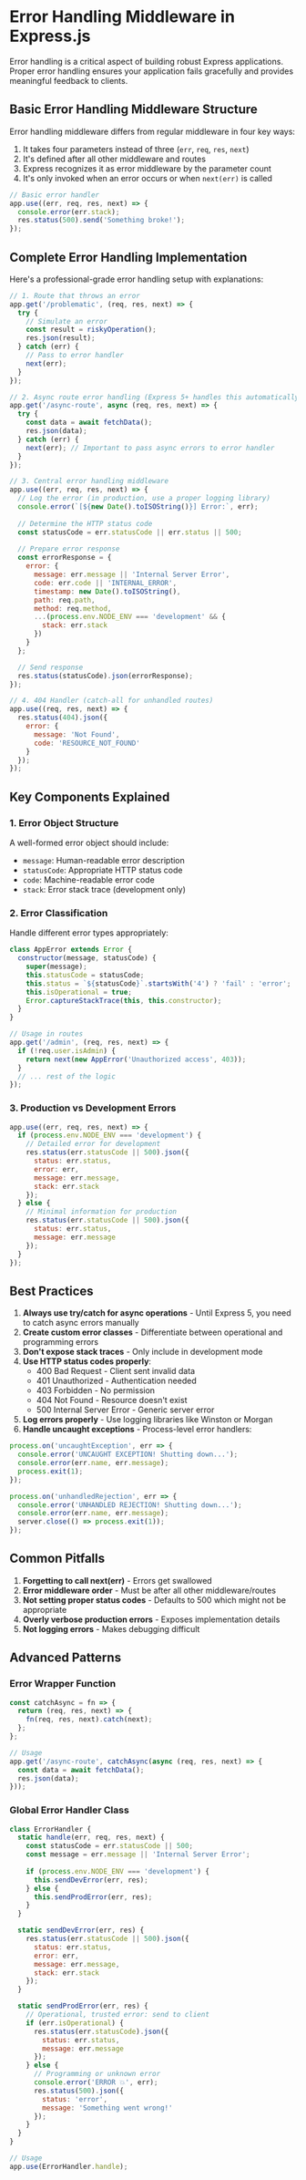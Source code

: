 
# Error Handling Middleware in Express.js

Error handling is a critical aspect of building robust Express applications. Proper error handling ensures your application fails gracefully and provides meaningful feedback to clients.

## Basic Error Handling Middleware Structure

Error handling middleware differs from regular middleware in four key ways:
1. It takes four parameters instead of three (`err`, `req`, `res`, `next`)
2. It's defined after all other middleware and routes
3. Express recognizes it as error middleware by the parameter count
4. It's only invoked when an error occurs or when `next(err)` is called

```javascript
// Basic error handler
app.use((err, req, res, next) => {
  console.error(err.stack);
  res.status(500).send('Something broke!');
});
```

## Complete Error Handling Implementation

Here's a professional-grade error handling setup with explanations:

```javascript
// 1. Route that throws an error
app.get('/problematic', (req, res, next) => {
  try {
    // Simulate an error
    const result = riskyOperation();
    res.json(result);
  } catch (err) {
    // Pass to error handler
    next(err);
  }
});

// 2. Async route error handling (Express 5+ handles this automatically)
app.get('/async-route', async (req, res, next) => {
  try {
    const data = await fetchData();
    res.json(data);
  } catch (err) {
    next(err); // Important to pass async errors to error handler
  }
});

// 3. Central error handling middleware
app.use((err, req, res, next) => {
  // Log the error (in production, use a proper logging library)
  console.error(`[${new Date().toISOString()}] Error:`, err);
  
  // Determine the HTTP status code
  const statusCode = err.statusCode || err.status || 500;
  
  // Prepare error response
  const errorResponse = {
    error: {
      message: err.message || 'Internal Server Error',
      code: err.code || 'INTERNAL_ERROR',
      timestamp: new Date().toISOString(),
      path: req.path,
      method: req.method,
      ...(process.env.NODE_ENV === 'development' && {
        stack: err.stack
      })
    }
  };

  // Send response
  res.status(statusCode).json(errorResponse);
});

// 4. 404 Handler (catch-all for unhandled routes)
app.use((req, res, next) => {
  res.status(404).json({
    error: {
      message: 'Not Found',
      code: 'RESOURCE_NOT_FOUND'
    }
  });
});
```

## Key Components Explained

### 1. Error Object Structure
A well-formed error object should include:
- `message`: Human-readable error description
- `statusCode`: Appropriate HTTP status code
- `code`: Machine-readable error code
- `stack`: Error stack trace (development only)

### 2. Error Classification
Handle different error types appropriately:

```javascript
class AppError extends Error {
  constructor(message, statusCode) {
    super(message);
    this.statusCode = statusCode;
    this.status = `${statusCode}`.startsWith('4') ? 'fail' : 'error';
    this.isOperational = true;
    Error.captureStackTrace(this, this.constructor);
  }
}

// Usage in routes
app.get('/admin', (req, res, next) => {
  if (!req.user.isAdmin) {
    return next(new AppError('Unauthorized access', 403));
  }
  // ... rest of the logic
});
```

### 3. Production vs Development Errors

```javascript
app.use((err, req, res, next) => {
  if (process.env.NODE_ENV === 'development') {
    // Detailed error for development
    res.status(err.statusCode || 500).json({
      status: err.status,
      error: err,
      message: err.message,
      stack: err.stack
    });
  } else {
    // Minimal information for production
    res.status(err.statusCode || 500).json({
      status: err.status,
      message: err.message
    });
  }
});
```

## Best Practices

1. **Always use try/catch for async operations** - Until Express 5, you need to catch async errors manually
2. **Create custom error classes** - Differentiate between operational and programming errors
3. **Don't expose stack traces** - Only include in development mode
4. **Use HTTP status codes properly**:
   - 400 Bad Request - Client sent invalid data
   - 401 Unauthorized - Authentication needed
   - 403 Forbidden - No permission
   - 404 Not Found - Resource doesn't exist
   - 500 Internal Server Error - Generic server error
5. **Log errors properly** - Use logging libraries like Winston or Morgan
6. **Handle uncaught exceptions** - Process-level error handlers:

```javascript
process.on('uncaughtException', err => {
  console.error('UNCAUGHT EXCEPTION! Shutting down...');
  console.error(err.name, err.message);
  process.exit(1);
});

process.on('unhandledRejection', err => {
  console.error('UNHANDLED REJECTION! Shutting down...');
  console.error(err.name, err.message);
  server.close(() => process.exit(1));
});
```

## Common Pitfalls

1. **Forgetting to call next(err)** - Errors get swallowed
2. **Error middleware order** - Must be after all other middleware/routes
3. **Not setting proper status codes** - Defaults to 500 which might not be appropriate
4. **Overly verbose production errors** - Exposes implementation details
5. **Not logging errors** - Makes debugging difficult

## Advanced Patterns

### Error Wrapper Function

```javascript
const catchAsync = fn => {
  return (req, res, next) => {
    fn(req, res, next).catch(next);
  };
};

// Usage
app.get('/async-route', catchAsync(async (req, res, next) => {
  const data = await fetchData();
  res.json(data);
}));
```

### Global Error Handler Class

```javascript
class ErrorHandler {
  static handle(err, req, res, next) {
    const statusCode = err.statusCode || 500;
    const message = err.message || 'Internal Server Error';
    
    if (process.env.NODE_ENV === 'development') {
      this.sendDevError(err, res);
    } else {
      this.sendProdError(err, res);
    }
  }

  static sendDevError(err, res) {
    res.status(err.statusCode || 500).json({
      status: err.status,
      error: err,
      message: err.message,
      stack: err.stack
    });
  }

  static sendProdError(err, res) {
    // Operational, trusted error: send to client
    if (err.isOperational) {
      res.status(err.statusCode).json({
        status: err.status,
        message: err.message
      });
    } else {
      // Programming or unknown error
      console.error('ERROR 💥', err);
      res.status(500).json({
        status: 'error',
        message: 'Something went wrong!'
      });
    }
  }
}

// Usage
app.use(ErrorHandler.handle);


